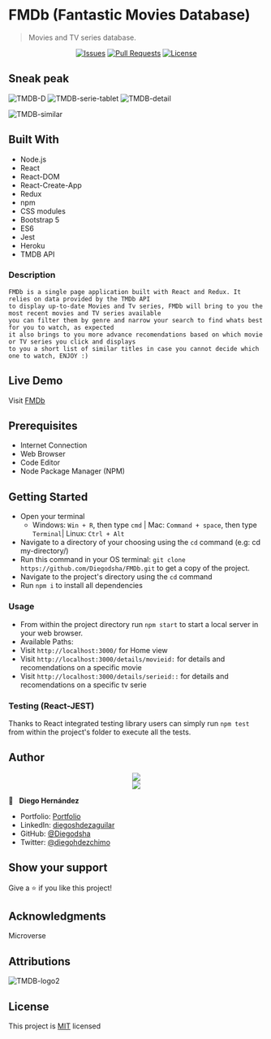 # FMDb (Fantastic Movies Database)

>Movies and TV series database.

<p align="center">
  <a href="https://github.com/Diegodsha/FMDb/issues">
  <img src="https://img.shields.io/github/issues-raw/Diegodsha/FMDb?style=for-the-badge"
       alt="Issues"></a>
   <a href="https://github.com/Diegodsha/FMDb/pulls">
  <img src="https://img.shields.io/github/issues-pr/Diegodsha/FMDb?style=for-the-badge"
       alt="Pull Requests"></a>
   <a href="https://github.com/Diegodsha/FMDb/blob/develop/LICENSE">
  <img src="https://img.shields.io/github/license/Diegodsha/FMDb?style=for-the-badge"
       alt="License"></a>
</p>

## Sneak peak


![TMDB-D](https://user-images.githubusercontent.com/70416006/127225320-2feb6614-09d7-47f3-8f91-33b847546ac9.png)
![TMDB-serie-tablet](https://user-images.githubusercontent.com/70416006/127225311-d6c22763-fb20-4ada-9265-e608a20a8164.png)
![TMDB-detail](https://user-images.githubusercontent.com/70416006/127225325-7197cecb-f221-4f9d-8818-8fe63ebeec0d.png)

![TMDB-similar](https://user-images.githubusercontent.com/70416006/127225313-efa533e5-1062-41b5-af40-4143fdce951a.png)




## Built With

- Node.js
- React
- React-DOM
- React-Create-App
- Redux
- npm
- CSS modules
- Bootstrap 5
- ES6
- Jest
- Heroku
- TMDB API

### Description

    FMDb is a single page application built with React and Redux. It relies on data provided by the TMDb API
    to display up-to-date Movies and Tv series, FMDb will bring to you the most recent movies and TV series available
    you can filter them by genre and narrow your search to find whats best for you to watch, as expected
    it also brings to you more advance recomendations based on which movie or TV series you click and displays
    to you a short list of similar titles in case you cannot decide which one to watch, ENJOY :)

## Live Demo

Visit [FMDb](https://fmdb-rr.herokuapp.com/)

## Prerequisites

  - Internet Connection
  - Web Browser
  - Code Editor 
  - Node Package Manager (NPM)

## Getting Started

- Open your terminal 
  - Windows: `Win + R`, then type `cmd` | Mac: `Command + space`, then type `Terminal`| Linux: `Ctrl + Alt`
- Navigate to a directory of your choosing using the `cd` command (e.g: cd my-directory/)
- Run this command in your OS terminal: `git clone https://github.com/Diegodsha/FMDb.git` to get a copy of the project.
- Navigate to the project's directory using the `cd` command
- Run `npm i` to install all dependencies

### Usage

- From within the project directory run `npm start` to start a local server in your web browser.
- Available Paths:
 - Visit `http://localhost:3000/` for Home view
 - Visit `http://localhost:3000/details/movieid:` for details and recomendations on a specific movie
 - Visit `http://localhost:3000/details/serieid::` for details and recomendations on a specific tv serie


### Testing (React-JEST)

Thanks to React integrated testing library users can simply run `npm test` from within the project's folder to execute all the tests.


## Author
<div align="center">
<img src="https://user-images.githubusercontent.com/70416006/121233844-aff9e800-c858-11eb-99e4-d36b833d3fa9.png">
</div>
<div align="center">
<img src="https://user-images.githubusercontent.com/70416006/121235243-42e75200-c85a-11eb-967d-ea05dd5efe1f.png">
</div>

👤 &nbsp; **Diego Hernández**
- Portfolio: [Portfolio](https://dshagui.com/)
- LinkedIn: [diegoshdezaguilar](https://www.linkedin.com/in/diegoshdezaguilar/)
- GitHub: [@Diegodsha](https://github.com/Diegodsha)
- Twitter: [@diegohdezchimo](https://twitter.com/diegohdezchimo)

## Show your support

Give a ⭐️ if you like this project!

## Acknowledgments

Microverse

## Attributions

![TMDB-logo2](https://user-images.githubusercontent.com/70416006/127224435-a473b0d5-9743-4c80-a43e-b904db7e033e.png)
## License

This project is [MIT](https://github.com/Diegodsha/FMDb/blob/develop/LICENSE) licensed
